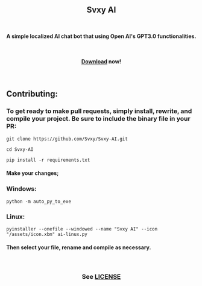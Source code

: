 <h2 align=center>Svxy AI</h2>

<br>

<p align=center><b>A simple localized AI chat bot that using Open AI's GPT3.0 functionalities.</b></p>

<br>

<h4 align=center><b><a href='https://github.com/Svxy/Svxy-AI/releases/latest'>Download</a> now!</b></h4>

<br>

## Contributing:

### To get ready to make pull requests, simply install, rewrite, and compile your project. Be sure to include the binary file in your PR:

```shell
git clone https://github.com/Svxy/Svxy-AI.git
```

```shell
cd Svxy-AI
```

```shell
pip install -r requirements.txt
```

#### Make your changes;

### Windows:

```shell
python -m auto_py_to_exe
```

### Linux:

```console
pyinstaller --onefile --windowed --name "Svxy AI" --icon "/assets/icon.xbm" ai-linux.py
```

#### Then select your file, rename and compile as necessary.

<br>

<h3 align=center>See <a href=-'./LICENSE'>LICENSE</a></h3>
